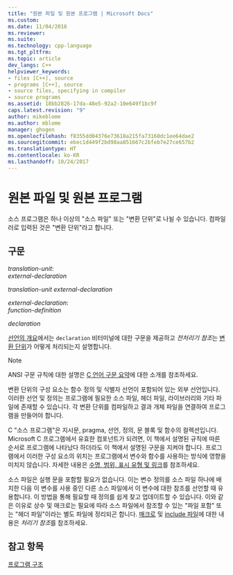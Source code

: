 ```yaml
---
title: "원본 파일 및 원본 프로그램 | Microsoft Docs"
ms.custom: 
ms.date: 11/04/2016
ms.reviewer: 
ms.suite: 
ms.technology: cpp-language
ms.tgt_pltfrm: 
ms.topic: article
dev_langs: C++
helpviewer_keywords:
- files [C++], source
- programs [C++], source
- source files, specifying in compiler
- source programs
ms.assetid: 18bb2826-17da-48e5-92a2-10e649f1bc9f
caps.latest.revision: "9"
author: mikeblome
ms.author: mblome
manager: ghogen
ms.openlocfilehash: f8355dd04376e73618a215fa73160dc1ee64dae2
ms.sourcegitcommit: ebec1d449f2bd98aa851667c2bfeb7e27ce657b2
ms.translationtype: HT
ms.contentlocale: ko-KR
ms.lasthandoff: 10/24/2017
---
```

# <a name="source-files-and-source-programs"></a>원본 파일 및 원본 프로그램
소스 프로그램은 하나 이상의 "소스 파일" 또는 "변환 단위"로 나뉠 수 있습니다. 컴파일러로 입력된 것은 "변환 단위"라고 합니다.  
  
## <a name="syntax"></a>구문  
 *translation-unit*:  
 *external-declaration*  
  
 *translation-unit external-declaration*  
  
 *external-declaration*:  
 *function-definition*  
  
 *declaration*  
  
 [선언의 개요](../c-language/overview-of-declarations.md)에서는 `declaration` 비터미널에 대한 구문을 제공하고 *전처리기 참조*는 [변환 단위](../preprocessor/phases-of-translation.md)가 어떻게 처리되는지 설명합니다.  
  
> [!NOTE]
>  ANSI 구문 규칙에 대한 설명은 [C 언어 구문 요약](../c-language/c-language-syntax-summary.md)에 대한 소개를 참조하세요.  
  
 변환 단위의 구성 요소는 함수 정의 및 식별자 선언이 포함되어 있는 외부 선언입니다. 이러한 선언 및 정의는 프로그램에 필요한 소스 파일, 헤더 파일, 라이브러리와 기타 파일에 존재할 수 있습니다. 각 변환 단위를 컴파일하고 결과 개체 파일을 연결하여 프로그램을 만들어야 합니다.  
  
 C "소스 프로그램"은 지시문, pragma, 선언, 정의, 문 블록 및 함수의 컬렉션입니다. Microsoft C 프로그램에서 유효한 컴포넌트가 되려면, 이 책에서 설명된 규칙에 따른 순서로 프로그램에 나타났다 하더라도 이 책에서 설명된 구문을 지켜야 합니다. 프로그램에서 이러한 구성 요소의 위치는 프로그램에서 변수와 함수를 사용하는 방식에 영향을 미치지 않습니다. 자세한 내용은 [수명, 범위, 표시 유형 및 링크](../c-language/lifetime-scope-visibility-and-linkage.md)를 참조하세요.  
  
 소스 파일은 실행 문을 포함할 필요가 없습니다. 이는 변수 정의를 소스 파일 하나에 배치한 다음 이 변수를 사용 중인 다른 소스 파일에서 이 변수에 대한 참조를 선언할 때 유용합니다. 이 방법을 통해 필요할 때 정의를 쉽게 찾고 업데이트할 수 있습니다. 이와 같은 이유로 상수 및 매크로는 필요에 따라 소스 파일에서 참조할 수 있는 "파일 포함" 또는 "헤더 파일"이라는 별도 파일에 정리되곤 합니다. [매크로](../preprocessor/macros-c-cpp.md) 및 [include 파일](../preprocessor/hash-include-directive-c-cpp.md)에 대한 내용은 *처리기 참조*를 참조하세요.  
  
## <a name="see-also"></a>참고 항목  
 [프로그램 구조](../c-language/program-structure.md)